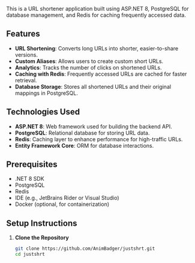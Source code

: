 This is a URL shortener application built using ASP.NET 8, PostgreSQL for database management, and Redis for caching frequently accessed data.

## Features

- **URL Shortening**: Converts long URLs into shorter, easier-to-share versions.
- **Custom Aliases**: Allows users to create custom short URLs.
- **Analytics**: Tracks the number of clicks on shortened URLs.
- **Caching with Redis**: Frequently accessed URLs are cached for faster retrieval.
- **Database Storage**: Stores all shortened URLs and their original mappings in PostgreSQL.

## Technologies Used

- **ASP.NET 8**: Web framework used for building the backend API.
- **PostgreSQL**: Relational database for storing URL data.
- **Redis**: Caching layer to enhance performance for high-traffic URLs.
- **Entity Framework Core**: ORM for database interactions.

## Prerequisites

- .NET 8 SDK
- PostgreSQL
- Redis
- IDE (e.g., JetBrains Rider or Visual Studio)
- Docker (optional, for containerization)

## Setup Instructions

1. **Clone the Repository**

   ```bash
   git clone https://github.com/AnimBadger/justshrt.git
   cd justshrt